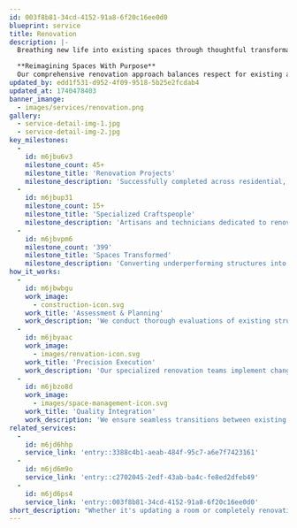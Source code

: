 ```yaml
---
id: 003f8b81-34cd-4152-91a8-6f20c16ee0d0
blueprint: service
title: Renovation
description: |-
  Breathing new life into existing spaces through thoughtful transformation and expert craftsmanship. At Orion Construction, our renovation services revitalize structures while preserving character and enhancing functionality.

  **Reimagining Spaces With Purpose**
  Our comprehensive renovation approach balances respect for existing architecture with modern improvements. We transform outdated or inefficient spaces into vibrant environments that meet contemporary needs while honoring original character.
updated_by: edd1f531-d952-4f09-9518-5b25e2fcdab4
updated_at: 1740478403
banner_imange:
  - images/services/renovation.png
gallery:
  - service-detail-img-1.jpg
  - service-detail-img-2.jpg
key_milestones:
  -
    id: m6jbu6v3
    milestone_count: 45+
    milestone_title: 'Renovation Projects'
    milestone_description: 'Successfully completed across residential, commercial, and historic properties'
  -
    id: m6jbup31
    milestone_count: 15+
    milestone_title: 'Specialized Craftspeople'
    milestone_description: 'Artisans and technicians dedicated to renovation excellence'
  -
    id: m6jbvpm6
    milestone_count: '399'
    milestone_title: 'Spaces Transformed'
    milestone_description: 'Converting underperforming structures into highly functional environments'
how_it_works:
  -
    id: m6jbwbgu
    work_image:
      - construction-icon.svg
    work_title: 'Assessment & Planning'
    work_description: 'We conduct thorough evaluations of existing structures, identifying hidden conditions, structural concerns, and preservation opportunities. Our experts develop comprehensive renovation plans that address current challenges while maximizing potential.'
  -
    id: m6jbyaac
    work_image:
      - images/renvation-icon.svg
    work_title: 'Precision Execution'
    work_description: 'Our specialized renovation teams implement changes with careful attention to both new additions and existing elements, maintaining structural integrity throughout the transformation process.'
  -
    id: m6jbzo8d
    work_image:
      - images/space-management-icon.svg
    work_title: 'Quality Integration'
    work_description: 'We ensure seamless transitions between existing and new elements, with meticulous attention to matching materials, coordinating systems, and achieving cohesive aesthetics.'
related_services:
  -
    id: m6jd6hhp
    service_link: 'entry::3388c4b1-aeab-484f-95c7-a6e7f7423161'
  -
    id: m6jd6m9o
    service_link: 'entry::c2702045-2edf-43ab-ba4c-fe8ed2dfeb49'
  -
    id: m6jd6ps4
    service_link: 'entry::003f8b81-34cd-4152-91a8-6f20c16ee0d0'
short_description: "Whether it's updating a room or completely renovating a property, our expert team is equipped to transform your space. We manage every detail, from demolition to final touches, to ensure your vision becomes a reality with the highest standards of quality."
---
```

